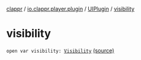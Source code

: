 [clappr](../../index.md) / [io.clappr.player.plugin](../index.md) / [UIPlugin](index.md) / [visibility](.)

# visibility

`open var visibility: `[`Visibility`](-visibility/index.md) [(source)](https://github.com/clappr/clappr-android/tree/dev/clappr/src/main/kotlin/io/clappr/player/plugin/UIPlugin.kt#L11)